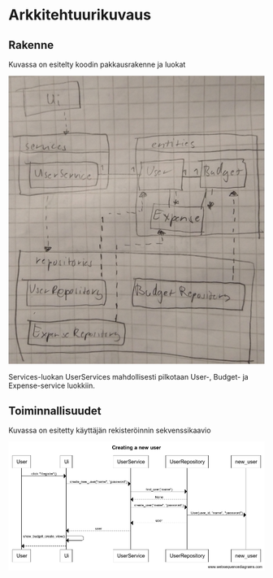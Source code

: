 # Arkkitehtuurikuvaus

## Rakenne

Kuvassa on esitelty koodin pakkausrakenne ja luokat

![Luokkakaavio](./kuvat/luokkakaavio.jpg)

Services-luokan UserServices mahdollisesti pilkotaan User-, Budget- ja Expense-service luokkiin.

## Toiminnallisuudet

Kuvassa on esitetty käyttäjän rekisteröinnin sekvenssikaavio

![Rekisteröinti](./kuvat/register_sequence.png)